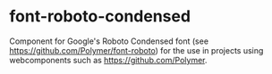 # font-roboto-condensed
Component for Google's Roboto Condensed font (see https://github.com/Polymer/font-roboto) for the use in projects using webcomponents such as https://github.com/Polymer.
